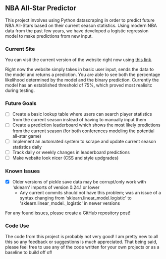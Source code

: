## NBA All-Star Predictor

This project involves using Python datascraping in order to predict future NBA All-Stars based on their current season statistics. Using modern NBA data from the past few years, we have developed a logistic regression model to make predictions from new input.

### Current Site
You can visit the current version of the website right now using [this link](http://ch22.pythonanywhere.com).

Right now the website simply takes in basic user input, sends the data to the model and returns a prediction. You are able to see both the percentage likelihood determined by the model and the binary prediction. Currently the model has an established threshold of 75%, which proved most realisitc during testing.

### Future Goals
- [ ] Create a basic lookup table where users can search player statistics from the current season instead of having to manually input them
- [ ] Create a prediction leaderboard which shows the most likely predictions from the current season (for both conferences modeling the potential all-star game)
- [ ] Implement an automated system to scrape and update current season statistics daily
- [ ] Track daily or weekly changes in leaderboard predictions
- [ ] Make website look nicer (CSS and style updgrades)

### Known Issues
- [x] Older versions of pickle save data may be corrupt/only work with 'sklearn' imports of version 0.24.1 or lower
  - Any current commits should not have this problem; was an issue of a syntax changing from 'sklearn.linear_model.logistic' to 'sklearn.linear_model._logistic' in newer versions

For any found issues, please create a GitHub repository post!

### Code Use
The code from this project is probably not very good! I am pretty new to all this so any feedback or suggestions is much appreciated. That being said, please feel free to use any of the code written for your own projects or as a baseline to build off of! 